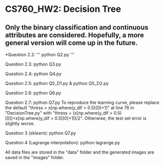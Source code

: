 # CS760_HW2: Decision Tree 
## Only the binary classification and continuous attributes are considered. Hopefully, a more general version will come up in the future. 

*Question 2.2: 
'''
python Q2.py
'''

Question 2.3: python Q3.py

Question 2.4: python Q4.py

Question 2.5: python Q5_D1.py & python Q5_D2.py

Question 2.6: python Q6.py

Question 2.7: python Q7.py 
To reproduce the learning curve, please replace the default "thress = x[np.where(y_dif > 0.5)[0]+1]" at line 76 in "DecisionTree.py" with "thress = (x[np.where(y_dif > 0.5)[0]]+x[np.where(y_dif > 0.5)[0]+1])/2". Otherwise, the test set error is slightly worse.

Question 3 (sklearn): python Q7.py 

Question 4 (Lagrange interpolation): python lagrange.py 

All data files are stored in the "data" folder and the generated images are saved in the "images" folder. 
